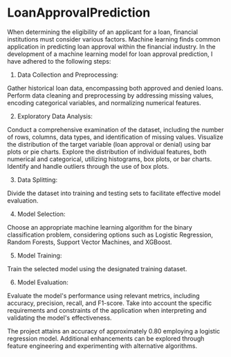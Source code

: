 # LoanApprovalPrediction

When determining the eligibility of an applicant for a loan, financial institutions must consider various factors. Machine learning finds common application in predicting loan approval within the financial industry. In the development of a machine learning model for loan approval prediction, I have adhered to the following steps:

1. Data Collection and Preprocessing:

Gather historical loan data, encompassing both approved and denied loans.
Perform data cleaning and preprocessing by addressing missing values, encoding categorical variables, and normalizing numerical features.

2. Exploratory Data Analysis:

Conduct a comprehensive examination of the dataset, including the number of rows, columns, data types, and identification of missing values.
Visualize the distribution of the target variable (loan approval or denial) using bar plots or pie charts.
Explore the distribution of individual features, both numerical and categorical, utilizing histograms, box plots, or bar charts.
Identify and handle outliers through the use of box plots.

3. Data Splitting:

Divide the dataset into training and testing sets to facilitate effective model evaluation.

4. Model Selection:

Choose an appropriate machine learning algorithm for the binary classification problem, considering options such as Logistic Regression, Random Forests, Support Vector Machines, and XGBoost.

5. Model Training:

Train the selected model using the designated training dataset.

6. Model Evaluation:

Evaluate the model's performance using relevant metrics, including accuracy, precision, recall, and F1-score.
Take into account the specific requirements and constraints of the application when interpreting and validating the model's effectiveness.

The project attains an accuracy of approximately 0.80 employing a logistic regression model. Additional enhancements can be explored through feature engineering and experimenting with alternative algorithms.
